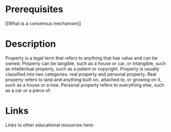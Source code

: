 # Prerequisites
[[What is a consensus mechanism]]



# Description
Property is a legal term that refers to anything that has value and can be owned. Property can be tangible, such as a house or car, or intangible, such as intellectual property, such as a patent or copyright. Property is usually classified into two categories: real property and personal property. Real property refers to land and anything built on, attached to, or growing on it, such as a house or a tree. Personal property refers to everything else, such as a car or a piece of.

# Links
Links to other educational resources here: